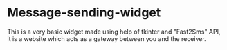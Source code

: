 # Message-sending-widget
This is a very basic widget made using help of tkinter and "Fast2Sms" API, it is a website which acts as a gateway between you and the receiver.
